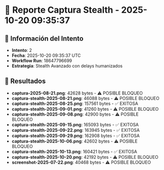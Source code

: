 # 📸 Reporte Captura Stealth - 2025-10-20 09:35:37

## 🎯 Información del Intento
- **Intento**: 2
- **Fecha**: 2025-10-20 09:35:37 UTC
- **Workflow Run**: 18647796699
- **Estrategia**: Stealth Avanzado con delays humanizados

## 📁 Resultados
- **captura-2025-08-21.png**: 42628 bytes - ⚠️ POSIBLE BLOQUEO
- **captura-stealth-2025-08-21.png**: 46088 bytes - ⚠️ POSIBLE BLOQUEO
- **captura-stealth-2025-08-25.png**: 157561 bytes - ✅ EXITOSA
- **captura-stealth-2025-09-01.png**: 41260 bytes - ⚠️ POSIBLE BLOQUEO
- **captura-stealth-2025-09-08.png**: 42900 bytes - ⚠️ POSIBLE BLOQUEO
- **captura-stealth-2025-09-15.png**: 165093 bytes - ✅ EXITOSA
- **captura-stealth-2025-09-22.png**: 163945 bytes - ✅ EXITOSA
- **captura-stealth-2025-09-29.png**: 162908 bytes - ✅ EXITOSA
- **captura-stealth-2025-10-06.png**: 42602 bytes - ⚠️ POSIBLE BLOQUEO
- **captura-stealth-2025-10-13.png**: 160421 bytes - ✅ EXITOSA
- **captura-stealth-2025-10-20.png**: 42192 bytes - ⚠️ POSIBLE BLOQUEO
- **screenshot-2025-07-22.png**: 40468 bytes - ⚠️ POSIBLE BLOQUEO
